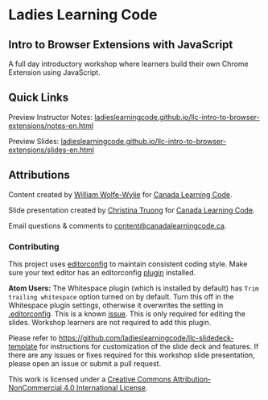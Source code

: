# Ladies Learning Code

## Intro to Browser Extensions with JavaScript

A full day introductory workshop where learners build their own Chrome Extension using JavaScript.

## Quick Links

Preview Instructor Notes: <a href="https://ladieslearningcode.github.io/llc-intro-to-browser-extensions/notes-en.html">ladieslearningcode.github.io/llc-intro-to-browser-extensions/notes-en.html</a>

Preview Slides: <a href="https://ladieslearningcode.github.io/llc-intro-to-browser-extensions/slides-en.html">ladieslearningcode.github.io/llc-intro-to-browser-extensions/slides-en.html</a>

## Attributions

Content created by [William Wolfe-Wylie](http://www.wolfewylie.com) for [Canada Learning Code](http://canadalearningcode.ca).

Slide presentation created by [Christina Truong](http://christinatruong.com) for [Canada Learning Code](http://canadalearningcode.ca).

Email questions & comments to <content@canadalearningcode.ca>.

### Contributing

This project uses [editorconfig](http://editorconfig.org/) to maintain consistent coding style. Make sure your text editor has an editorconfig [plugin](http://editorconfig.org/#download) installed.

**Atom Users:** The Whitespace plugin (which is installed by default) has `Trim trailing whitespace` option turned on by default. Turn this off in the Whitespace plugin settings, otherwise it overwrites the setting in [.editorconfig](.editorconfig). This is a known [issue](https://github.com/sindresorhus/atom-editorconfig/issues/3).  This is only required for editing the slides. Workshop learners are not required to add this plugin.

Please refer to https://github.com/ladieslearningcode/llc-slidedeck-template for instructions for customization of the slide deck and features. If there are any issues or fixes required for this workshop slide presentation, please open an issue or submit a pull request.

This work is licensed under a <a rel="license" href="http://creativecommons.org/licenses/by-nc/4.0/">Creative Commons Attribution-NonCommercial 4.0 International License</a>.
